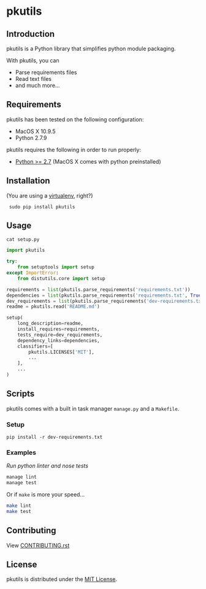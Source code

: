 # pkutils

## Introduction

pkutils is a Python library that simplifies python module packaging.

With pkutils, you can

- Parse requirements files
- Read text files
- and much more...

## Requirements

pkutils has been tested on the following configuration:

- MacOS X 10.9.5
- Python 2.7.9

pkutils requires the following in order to run properly:

- [Python >= 2.7](http://www.python.org/download) (MacOS X comes with python preinstalled)

## Installation

(You are using a [virtualenv](http://www.virtualenv.org/en/latest/index.html), right?)

     sudo pip install pkutils

## Usage

`cat setup.py`

```python
import pkutils

try:
    from setuptools import setup
except ImportError:
    from distutils.core import setup

requirements = list(pkutils.parse_requirements('requirements.txt'))
dependencies = list(pkutils.parse_requirements('requirements.txt', True))
dev_requirements = list(pkutils.parse_requirements('dev-requirements.txt'))
readme = pkutils.read('README.md')

setup(
    long_description=readme,
    install_requires=requirements,
    tests_require=dev_requirements,
    dependency_links=dependencies,
    classifiers=[
        pkutils.LICENSES['MIT'],
        ...
    ],
    ...
)
```

## Scripts

pkutils comes with a built in task manager `manage.py` and a `Makefile`.

### Setup

    pip install -r dev-requirements.txt

### Examples

*Run python linter and nose tests*

```bash
manage lint
manage test
```

Or if `make` is more your speed...

```bash
make lint
make test
```

## Contributing

View [CONTRIBUTING.rst](https://github.com/reubano/pkutils/blob/master/CONTRIBUTING.rst)

## License

pkutils is distributed under the [MIT License](http://opensource.org/licenses/MIT).
